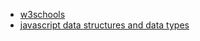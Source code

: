 - [w3schools](http://www.w3schools.com/)
- [javascript data structures and data types](https://developer.mozilla.org/en-US/docs/Web/JavaScript/Data_structures)
